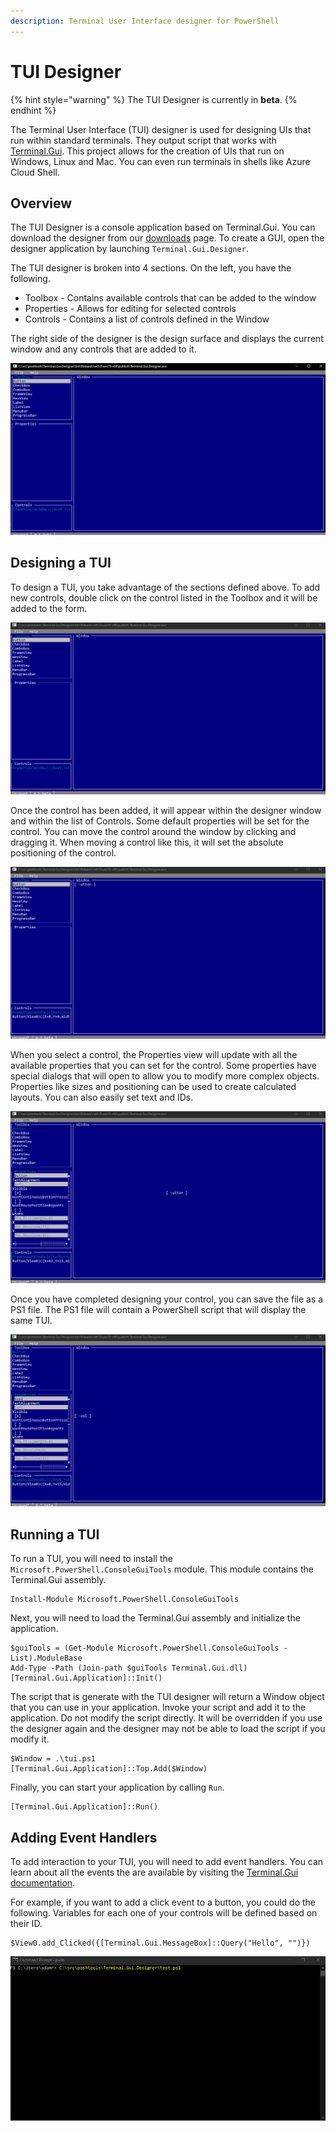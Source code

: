```yaml
---
description: Terminal User Interface designer for PowerShell
---
```


# TUI Designer

{% hint style="warning" %}
The TUI Designer is currently in **beta**.
{% endhint %}

The Terminal User Interface \(TUI\) designer is used for designing UIs that run within standard terminals. They output script that works with [Terminal.Gui](https://github.com/migueldeicaza/gui.cs). This project allows for the creation of UIs that run on Windows, Linux and Mac. You can even run terminals in shells like Azure Cloud Shell. 

## Overview

The TUI Designer is a console application based on Terminal.Gui. You can download the designer from our [downloads](https://ironmansoftware.com/downloads) page. To create a GUI, open the designer application by launching `Terminal.Gui.Designer`.

The TUI designer is broken into 4 sections. On the left, you have the following.

* Toolbox - Contains available controls that can be added to the window
* Properties - Allows for editing for selected controls 
* Controls - Contains a list of controls defined in the Window

The right side of the designer is the design surface and displays the current window and any controls that are added to it. 

![](../.gitbook/assets/image%20%2862%29.png)

## Designing a TUI

To design a TUI, you take advantage of the sections defined above. To add new controls, double click on the control listed in the Toolbox and it will be added to the form. 

![Adding a control](../.gitbook/assets/addcontrol.gif)

Once the control has been added, it will appear within the designer window and within the list of Controls. Some default properties will be set for the control. You can move the control around the window by clicking and dragging it. When moving a control like this, it will set the absolute positioning of the control. 

![Moving a control](../.gitbook/assets/drag.gif)

When you select a control, the Properties view will update with all the available properties that you can set for the control. Some properties have special dialogs that will open to allow you to modify more complex objects. Properties like sizes and positioning can be used to create calculated layouts. You can also easily set text and IDs. 

![Setting Properties](../.gitbook/assets/properties%20%281%29.gif)

Once you have completed designing your control, you can save the file as a PS1 file. The PS1 file will contain a PowerShell script that will display the same TUI. 

![Save a TUI](../.gitbook/assets/save.gif)

## Running a TUI

To run a TUI, you will need to install the `Microsoft.PowerShell.ConsoleGuiTools` module. This module contains the Terminal.Gui assembly. 

```text
Install-Module Microsoft.PowerShell.ConsoleGuiTools
```

Next, you will need to load the Terminal.Gui assembly and initialize the application.

```text
$guiTools = (Get-Module Microsoft.PowerShell.ConsoleGuiTools -List).ModuleBase
Add-Type -Path (Join-path $guiTools Terminal.Gui.dll)
[Terminal.Gui.Application]::Init()
```

The script that is generate with the TUI designer will return a Window object that you can use in your application. Invoke your script and add it to the application. Do not modify the script directly. It will be overridden if you use the designer again and the designer may not be able to load the script if you modify it. 

```text
$Window = .\tui.ps1
[Terminal.Gui.Application]::Top.Add($Window)
```

Finally, you can start your application by calling `Run`.

```text
[Terminal.Gui.Application]::Run()
```

## Adding Event Handlers

To add interaction to your TUI, you will need to add event handlers. You can learn about all the events the are available by visiting the [Terminal.Gui documentation](https://migueldeicaza.github.io/gui.cs/api/Terminal.Gui/Terminal.Gui.Button.html). 

For example, if you want to add a click event to a button, you could do the following. Variables for each one of your controls will be defined based on their ID. 

```text
$View0.add_Clicked({[Terminal.Gui.MessageBox]::Query("Hello", "")})
```

![Event Handlers](../.gitbook/assets/run.gif)

